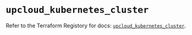 # `upcloud_kubernetes_cluster`

Refer to the Terraform Registory for docs: [`upcloud_kubernetes_cluster`](https://registry.terraform.io/providers/upcloudltd/upcloud/3.1.0/docs/resources/kubernetes_cluster).
